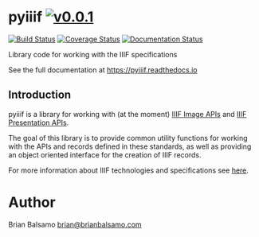 # pyiiif [![v0.0.1](https://img.shields.io/badge/version-0.0.1-blue.svg)](https://github.com/uchicago-library/pyiiif/releases)

[![Build Status](https://travis-ci.org/uchicago-library/pyiiif.svg?branch=master)](https://travis-ci.org/uchicago-library/pyiiif) [![Coverage Status](https://coveralls.io/repos/github/uchicago-library/pyiiif/badge.svg?branch=master)](https://coveralls.io/github/uchicago-library/pyiiif?branch=master) [![Documentation Status](https://readthedocs.org/projects/pyiiif/badge/?version=latest)](http://pyiiif.readthedocs.io/en/latest/?badge=latest)

Library code for working with the IIIF specifications


See the full documentation at https://pyiiif.readthedocs.io

## Introduction

pyiiif is a library for working with (at the moment) [IIIF Image APIs](http://iiif.io/api/image/2.1/) and [IIIF Presentation APIs](http://iiif.io/api/presentation/2.1/).

The goal of this library is to provide common utility functions for working with the APIs and records defined in these standards, as well as providing an object oriented interface for the creation of IIIF records.

For more information about IIIF technologies and specifications see [here](http://iiif.io/).

# Author
Brian Balsamo <brian@brianbalsamo.com>
